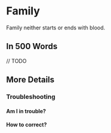 # Family

Family neither starts or ends with blood. 

## In 500 Words

// TODO

## More Details

### Troubleshooting

#### Am I in trouble?

#### How to correct?


